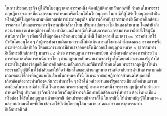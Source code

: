 ในการประกอบธุรกิจ ผู้ได้รับใบอนุญาตตามวรรคหนึ่ง ต้องปฏิบัติตามหลักเกณฑ์ที่
กําหนดในพระราชกฤษฎีกา ประกาศที่คณะกรรมการกำหนดหรือเงื่อนไขในใบอนุญาต
ในกรณีที่ผู้ได้รับใบอนุญาตฝ่าฝืนหรือปฏิบัติไม่ถูกต้องตามหลักเกณฑ์การประกอบธุรกิจ
บริการเกี่ยวกับธุรกรรมทางอิเล็กทรอนิกส์ตามวรรคสาม ให้คณะกรรมการพิจารณามีคำสั่งลงโทษ
ปรับทางปกครองไม่เกินสองล้านบาท โดยคำนึงถึงความร้ายแรงแห่งพฤติกรรมที่กระทำผิด
และในกรณีที่เห็นสมควรคณะกรรมการอาจมีคำสั่งให้ผู้นั้นดำเนินการใด ๆ เพื่อแก้ไขให้ถูกต้อง
หรือเหมาะสมได้ ทั้งนี้ ให้นำความในมาตรา ๓๓ วรรคห้า มาใช้บังคับโดยอนุโลม
ๆ
ถ้าผู้กระทําความผิดตามวรรคสี่ไม่ดำเนินการแก้ไขตามคำสั่งของคณะกรรมการหรือ
กระทําความผิดซ้ำอีก ให้คณะกรรมการมีอำนาจออกคำสั่งเพิกถอนใบอนุญาต
หมวด ๔
ธุรกรรมทางอิเล็กทรอนิกส์ภาครัฐ
มาตรา ๓๕ คำขอ การอนุญาต การจดทะเบียน คำสั่งทางปกครอง การชำระเงิน
การประกาศหรือการดำเนินการใด ๆ ตามกฎหมายกับหน่วยงานของรัฐหรือโดยหน่วยงานของรัฐ
ถ้าได้กระทำในรูปของข้อมูลอิเล็กทรอนิกส์ตามหลักเกณฑ์และวิธีการที่กำหนดโดย
พระราชกฤษฎีกาให้นำพระราชบัญญัตินี้มาใช้บังคับและให้ถือว่ามีผลโดยชอบด้วยกฎหมาย
เช่นเดียวกับการดำเนินการตามหลักเกณฑ์และวิธีการที่กฎหมายในเรื่องนั้นกำหนด ทั้งนี้ ในพระ
ราชกฤษฎีกาอาจกำหนดให้บุคคลที่เกี่ยวข้องต้องกระทำหรืองดเว้นกระทำการใด ๆ หรือให้
หน่วยงานของรัฐออกระเบียบเพื่อกำหนดรายละเอียดในบางกรณีด้วยก็ได้
ในการออกพระราชกฤษฎีกาตามวรรคหนึ่ง พระราชกฤษฎีกาดังกล่าวอาจกำหนดให้ผู้
ประกอบธุรกิจบริการเกี่ยวกับธุรกิจทางอิเล็กทรอนิกส์ต้องแจ้งให้ทราบ ต้องขึ้นทะเบียน หรือต้อง
ได้รับใบอนุญาต แล้วแต่กรณี ก่อนประกอบกิจการก็ได้ ในกรณีนี้ ให้นำบทบัญญัติในหมวด ๓
และบทกําหนดโทษที่เกี่ยวข้องมาใช้บังคับโดยอนุโลม
หมวด ๕
คณะกรรมการธุรกรรมทางอิเล็กทรอนิกส์
